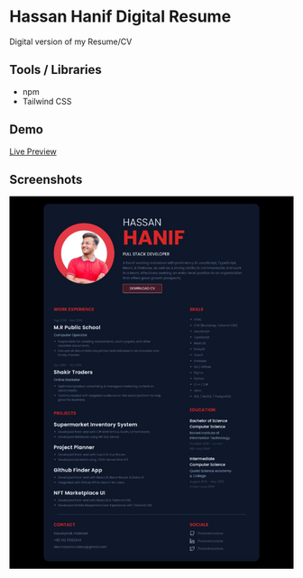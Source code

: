 # Hassan Hanif Digital Resume

Digital version of my Resume/CV

## Tools / Libraries

- npm
- Tailwind CSS

## Demo

[Live Preview](https://hassancodess.netlify.app/)

## Screenshots

![Alt text](./src/assets/preview.jpeg)
